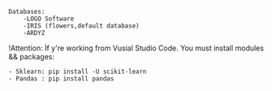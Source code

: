     Databases:
        -LOGO Software
        -IRIS (flowers,default database)
        -ARDYZ

!Attention: İf y're working from Vusial Studio Code.  You must install modules && packages:

    - Sklearn: pip install -U scikit-learn
    - Pandas : pip install pandas
